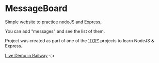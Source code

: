 # MessageBoard

Simple website to practice nodeJS and Express.

You can add "messages" and see the list of them.

Project was created as part of one of the ['TOP'](https://www.theodinproject.com/) projects to learn NodeJS & Express.

[Live Demo in Railway](https://messageboard-production.up.railway.app/) :point_left:
